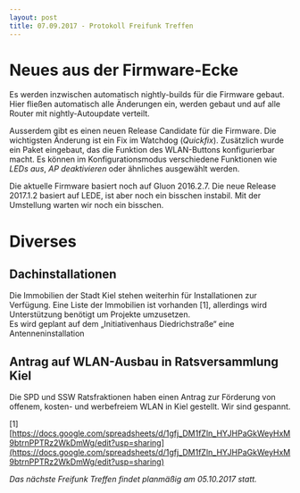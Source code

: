 ```yaml
---
layout: post
title: 07.09.2017 - Protokoll Freifunk Treffen
---
```

# Neues aus der Firmware-Ecke

Es werden inzwischen automatisch nightly-builds für die Firmware gebaut.
Hier fließen automatisch alle Änderungen ein, werden gebaut und auf alle Router mit nightly-Autoupdate verteilt.

Ausserdem gibt es einen neuen Release Candidate für die Firmware. Die wichtigsten Änderung ist ein Fix im Watchdog (*Quickfix*). Zusätzlich wurde ein Paket eingebaut,
das die Funktion des WLAN-Buttons konfigurierbar macht. Es können im Konfigurationsmodus verschiedene Funktionen wie *LEDs aus*, *AP deaktivieren* oder ähnliches ausgewählt werden.

Die aktuelle Firmware basiert noch auf Gluon 2016.2.7. Die neue Release 2017.1.2 basiert auf LEDE, ist aber noch ein bisschen instabil. Mit der Umstellung warten wir noch ein bisschen.

# Diverses

## Dachinstallationen

Die Immobilien der Stadt Kiel stehen weiterhin für Installationen zur Verfügung.
Eine Liste der Immobilien ist vorhanden [1], allerdings wird Unterstützung benötigt um Projekte umzusetzen.  
Es wird geplant auf dem „Initiativenhaus Diedrichstraße“ eine Antenneninstallation 

## Antrag auf WLAN-Ausbau in Ratsversammlung Kiel

Die SPD und SSW Ratsfraktionen haben einen Antrag zur Förderung von offenem, kosten- und werbefreiem WLAN in Kiel gestellt. Wir sind gespannt.


[1] [https://docs.google.com/spreadsheets/d/1gfj_DM1fZln_HYJHPaGkWeyHxM9btrnPPTRz2WkDmWg/edit?usp=sharing](https://docs.google.com/spreadsheets/d/1gfj_DM1fZln_HYJHPaGkWeyHxM9btrnPPTRz2WkDmWg/edit?usp=sharing)  

*Das nächste Freifunk Treffen findet planmäßig am 05.10.2017 statt.*
